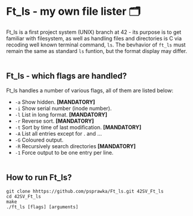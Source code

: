# Ft_ls - my own file lister 🗂

Ft_ls is a first project system (UNIX) branch at 42 - its purpose is to get familiar with filesystem, as well as handling files and directories is C via recoding well known terminal command, `ls`. The bevhavior of `ft_ls` must remain the same as standard `ls` funtion, but the format display may differ. 
</br></br>

## Ft_ls - which flags are handled?
Ft_ls handles a number of various flags, all of them are listed below:
* `-a` Show hidden. **[MANDATORY]**
* `-i` Show serial number (inode number).
* `-l` List in long format. **[MANDATORY]**
* `-r` Reverse sort. **[MANDATORY]**
* `-t` Sort by time of last modification. **[MANDATORY]**
* `-A` List all entries except for . and ...
* `-G` Coloured output.
* `-R` Recursively search directories **[MANDATORY]**
* `-1` Force output to be one entry per line.
</br></br>

## How to run Ft_ls?
```
git clone hhttps://github.com/psprawka/Ft_ls.git 42SV_Ft_ls
cd 42SV_Ft_ls
make
./ft_ls [flags] [arguments]
```
